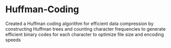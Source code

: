# Huffman-Coding

Created a Huffman coding algorithm for efficient data compression by constructing Huffman trees and counting character
frequencies to generate efficient binary codes for each character to optimize file size and encoding speeds
